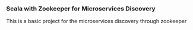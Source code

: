 ### Scala with Zookeeper for Microservices Discovery 

This is a basic project for the microservices discovery through zookeeper

